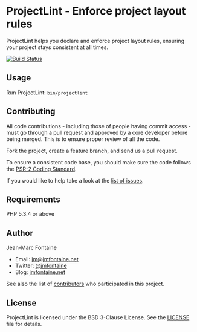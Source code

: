 ProjectLint - Enforce project layout rules
===========================================

ProjectLint helps you declare and enforce project layout rules, ensuring your project stays consistent at all times.

[![Build Status](https://api.travis-ci.org/jmfontaine/projectlint.svg?branch=develop)](https://api.travis-ci.org/jmfontaine/projectlint)

Usage
-----

Run ProjectLint: `bin/projectlint`

Contributing
------------

All code contributions - including those of people having commit access -
must go through a pull request and approved by a core developer before being
merged. This is to ensure proper review of all the code.

Fork the project, create a feature branch, and send us a pull request.

To ensure a consistent code base, you should make sure the code follows
the [PSR-2 Coding Standard](http://www.php-fig.org/psr/psr-2/).

If you would like to help take a look at the [list of issues](http://github.com/jmfontaine/projectlint/issues).

Requirements
------------

PHP 5.3.4 or above

Author
------

Jean-Marc Fontaine

* Email: <jm@jmfontaine.net>
* Twitter: [@jmfontaine](http://twitter.com/jmfontaine)
* Blog: [jmfontaine.net](http://jmfontaine.net/)

See also the list of [contributors](https://github.com/jmfontaine/projectlint/contributors) who participated in this project.

License
-------

ProjectLint is licensed under the BSD 3-Clause License. See the [LICENSE](LICENSE) file for details.
